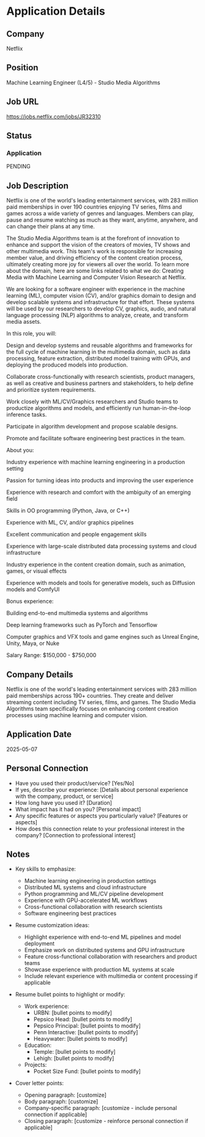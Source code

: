 # Application Details

## Company
Netflix

## Position
Machine Learning Engineer (L4/5) - Studio Media Algorithms

## Job URL
https://jobs.netflix.com/jobs/JR32310

## Status
### Application
PENDING

## Job Description
Netflix is one of the world's leading entertainment services, with 283 million paid memberships in over 190 countries enjoying TV series, films and games across a wide variety of genres and languages. Members can play, pause and resume watching as much as they want, anytime, anywhere, and can change their plans at any time.

The Studio Media Algorithms team is at the forefront of innovation to enhance and support the vision of the creators of movies, TV shows and other multimedia work. This team's work is responsible for increasing member value, and driving efficiency of the content creation process, ultimately creating more joy for viewers all over the world. To learn more about the domain, here are some links related to what we do: Creating Media with Machine Learning and Computer Vision Research at Netflix.

We are looking for a software engineer with experience in the machine learning (ML), computer vision (CV), and/or graphics domain to design and develop scalable systems and infrastructure for that effort. These systems will be used by our researchers to develop CV, graphics, audio, and natural language processing (NLP) algorithms to analyze, create, and transform media assets.

In this role, you will:

Design and develop systems and reusable algorithms and frameworks for the full cycle of machine learning in the multimedia domain, such as data processing, feature extraction, distributed model training with GPUs, and deploying the produced models into production.

Collaborate cross-functionally with research scientists, product managers, as well as creative and business partners and stakeholders, to help define and prioritize system requirements.

Work closely with ML/CV/Graphics researchers and Studio teams to productize algorithms and models, and efficiently run human-in-the-loop inference tasks.

Participate in algorithm development and propose scalable designs.

Promote and facilitate software engineering best practices in the team.

About you:

Industry experience with machine learning engineering in a production setting

Passion for turning ideas into products and improving the user experience

Experience with research and comfort with the ambiguity of an emerging field

Skills in OO programming (Python, Java, or C++)

Experience with ML, CV, and/or graphics pipelines

Excellent communication and people engagement skills

Experience with large-scale distributed data processing systems and cloud infrastructure

Industry experience in the content creation domain, such as animation, games, or visual effects

Experience with models and tools for generative models, such as Diffusion models and ComfyUI

Bonus experience:

Building end-to-end multimedia systems and algorithms

Deep learning frameworks such as PyTorch and Tensorflow

Computer graphics and VFX tools and game engines such as Unreal Engine, Unity, Maya, or Nuke

Salary Range: $150,000 - $750,000

## Company Details
Netflix is one of the world's leading entertainment services with 283 million paid memberships across 190+ countries. They create and deliver streaming content including TV series, films, and games. The Studio Media Algorithms team specifically focuses on enhancing content creation processes using machine learning and computer vision.

## Application Date
2025-05-07

## Personal Connection
- Have you used their product/service? [Yes/No]
- If yes, describe your experience: [Details about personal experience with the company, product, or service]
- How long have you used it? [Duration]
- What impact has it had on you? [Personal impact]
- Any specific features or aspects you particularly value? [Features or aspects]
- How does this connection relate to your professional interest in the company? [Connection to professional interest]

## Notes
- Key skills to emphasize:
  - Machine learning engineering in production settings
  - Distributed ML systems and cloud infrastructure
  - Python programming and ML/CV pipeline development
  - Experience with GPU-accelerated ML workflows
  - Cross-functional collaboration with research scientists
  - Software engineering best practices

- Resume customization ideas:
  - Highlight experience with end-to-end ML pipelines and model deployment
  - Emphasize work on distributed systems and GPU infrastructure
  - Feature cross-functional collaboration with researchers and product teams
  - Showcase experience with production ML systems at scale
  - Include relevant experience with multimedia or content processing if applicable
  
- Resume bullet points to highlight or modify:
  - Work experience:
    - URBN: [bullet points to modify]
    - Pepsico Head: [bullet points to modify]
    - Pepsico Principal: [bullet points to modify]
    - Penn Interactive: [bullet points to modify]
    - Heavywater: [bullet points to modify]
  - Education:
    - Temple: [bullet points to modify]
    - Lehigh: [bullet points to modify]
  - Projects:
    - Pocket Size Fund: [bullet points to modify]

- Cover letter points:
  - Opening paragraph: [customize]
  - Body paragraph: [customize]
  - Company-specific paragraph: [customize - include personal connection if applicable]
  - Closing paragraph: [customize - reinforce personal connection if applicable]
